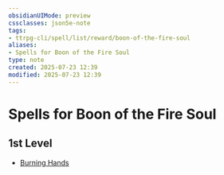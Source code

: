 ```yaml
---
obsidianUIMode: preview
cssclasses: json5e-note
tags:
- ttrpg-cli/spell/list/reward/boon-of-the-fire-soul
aliases:
- Spells for Boon of the Fire Soul
type: note
created: 2025-07-23 12:39
modified: 2025-07-23 12:39
---
```

# Spells for Boon of the Fire Soul

## 1st Level

- [Burning Hands](/03_Mechanics/CLI/spells/burning-hands-xphb.md "XPHB")
